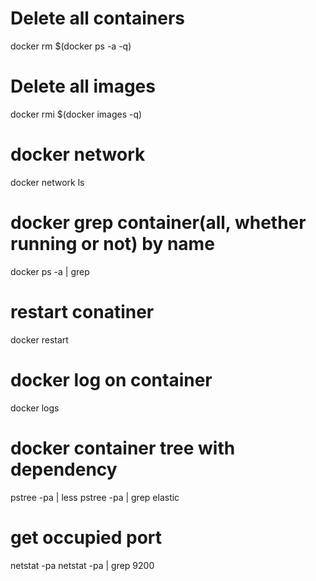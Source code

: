 # Delete all containers

docker rm $(docker ps -a -q)

# Delete all images

docker rmi $(docker images -q)

# docker network
 docker network ls

# docker grep container(all, whether running or not) by name
 docker ps -a | grep <container name>
 
# restart conatiner   
 docker restart <container-id>
 
# docker log on container
 docker logs <container-id>

# docker container tree with dependency
 pstree -pa | less
 pstree -pa | grep elastic

# get occupied port
 netstat -pa 
 netstat -pa  | grep 9200
